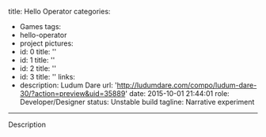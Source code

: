 title: Hello Operator
categories:
  - Games
tags:
  - hello-operator
  - project
pictures:
  - id: 0
    title: ''
  - id: 1
    title: ''
  - id: 2
    title: ''
  - id: 3
    title: ''
links:
  - description: Ludum Dare
    url: 'http://ludumdare.com/compo/ludum-dare-30/?action=preview&uid=35889'
date: 2015-10-01 21:44:01
role: Developer/Designer
status: Unstable build
tagline: Narrative experiment
---

Description


